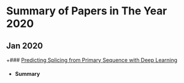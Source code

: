 # Summary of Papers in The Year 2020
## Jan 2020

+### [Predicting Splicing from Primary Sequence with Deep Learning](https://www.cell.com/cell/fulltext/S0092-8674(18)31629-5?_returnURL=https%3A%2F%2Flinkinghub.elsevier.com%2Fretrieve%2Fpii%2FS0092867418316295%3Fshowall%3Dtrue)

  - #### Summary

